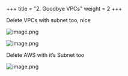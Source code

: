 +++
title = "2. Goodbye VPCs"
weight = 2
+++


Delete VPCs with subnet too, nice


![image.png](/images/008-viii-clean-it-up/34-305225-image.png)


![image.png](/images/008-viii-clean-it-up/34-815201-image.png)


Delete AWS with it’s Subnet too


![image.png](/images/008-viii-clean-it-up/34-804347-image.png)


